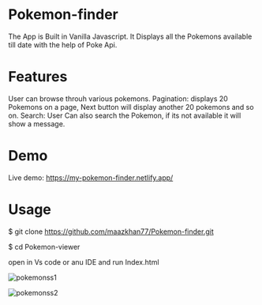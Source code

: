 # Pokemon-finder
The App is Built in Vanilla Javascript. It Displays all the Pokemons available till date with the help of Poke Api.
# Features
User can browse throuh various pokemons. 
Pagination: displays 20 Pokemons on a page, Next button will display another 20 pokemons and so on.
Search: User Can also search the Pokemon, if its not available it will show a message.
# Demo
Live demo: https://my-pokemon-finder.netlify.app/
# Usage
$ git clone https://github.com/maazkhan77/Pokemon-finder.git

$ cd Pokemon-viewer

open in Vs code or anu IDE and run Index.html


![pokemonss1](https://user-images.githubusercontent.com/52111360/200107965-39f977f1-0f99-4dac-8225-9c7d5e417f71.png)

![pokemonss2](https://user-images.githubusercontent.com/52111360/200107990-5fad2a34-3aae-41a8-adac-ed2759d3500d.png)
